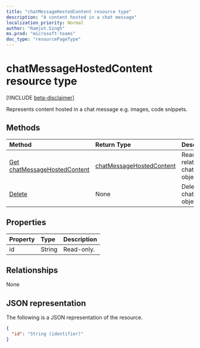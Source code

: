 ```yaml
---
title: "chatMessageHostedContent resource type"
description: "A content hosted in a chat message"
localization_priority: Normal
author: "Ramjot.Singh"
ms.prod: "microsoft-teams"
doc_type: "resourcePageType"
---
```


# chatMessageHostedContent resource type

[!INCLUDE [beta-disclaimer](../../includes/beta-disclaimer.md)]

Represents content hosted in a chat message e.g. images, code snippets.

## Methods

| Method       | Return Type | Description |
|:-------------|:------------|:------------|
| [Get chatMessageHostedContent](../api/chatmessagehostedcontent-get.md) | [chatMessageHostedContent](chatmessagehostedcontent.md) | Read properties and relationships of chatMessageHostedContent object. |
| [Delete](../api/chatmessagehostedcontent-delete.md) | None | Delete chatMessageHostedContent object. |

## Properties

| Property     | Type        | Description |
|:-------------|:------------|:------------|
|id|String| Read-only.|

## Relationships

None

## JSON representation

The following is a JSON representation of the resource.

<!-- {
  "blockType": "resource",
  "optionalProperties": [

  ],
  "@odata.type": "microsoft.graph.chatMessageHostedContent",
  "baseType": "",
  "keyProperty": "id"
}-->

```json
{
  "id": "String (identifier)"
}
```

<!-- uuid: 16cd6b66-4b1a-43a1-adaf-3a886856ed98
2019-02-04 14:57:30 UTC -->
<!-- {
  "type": "#page.annotation",
  "description": "chatMessageHostedContent resource",
  "keywords": "",
  "section": "documentation",
  "tocPath": ""
}-->